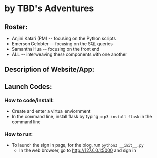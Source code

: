 # <Project Name> by TBD's Adventures 

## Roster:
 * Anjini Katari (PM) -- focusing on the Python scripts
 * Emerson Gelobter -- focusing on the SQL queries
 * Samantha Hua -- focusing on the front end
 * ALL -- interweaving these components with one another

## Description of Website/App:

## Launch Codes:
### How to code/install:
 * Create and enter a virtual enviornment
 * In the command line, install flask by typing  ```pip3 install flask``` in the command line
### How to run:
 * To launch the sign in page, for the blog, run ```python3 __init__.py```
    * In the web browser, go to http://127.0.0.1:5000 and sign in 